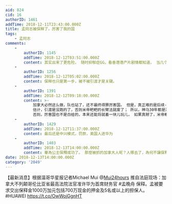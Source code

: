 ```yaml
---
aid: 824
cid: 16
authorID: 1461
addTime: 2018-12-11T23:43:00.000Z
title: 孟同志被保释了，厉害了我的国
tags:
    - 孟同志
comments:
    -
        authorID: 1145
        addTime: 2018-12-12T03:51:00.000Z
        content: 其实出来了更危险， 随时抑郁症GG，看香港港产片剧情都知道， 当几个仇家外面都搜刮你的时候， 最安全的地方，还是被拘留。
    -
        authorID: 1256
        addTime: 2018-12-12T05:02:00.000Z
        content: 保释也只是第一步，被不被引渡才是关键。
    -
        authorID: 1391
        addTime: 2018-12-12T09:18:00.000Z
        content: >-
            加拿大必然这么做，队也站了，还不最终得罪厉害国。 但是，真正难的是后续---引不引渡！以及怎么判。
            估计，引渡是没跑的了，否则米帝粑粑的长臂法就废了； 所以，神马30年都是浮云，一定会高举而轻打；
            否则，厉害国也不是白给的，本来还能将就着一块儿玩儿， 如果真掰了，米帝粑粑也不好整，毕竟，苍蝇毒不死人，还不能恶心死人？
    -
        authorID: 1429
        addTime: 2018-12-12T11:37:00.000Z
        content: 最后还是中兴模式，罚款，美国人进华为
    -
        authorID: 1403
        addTime: 2018-12-13T14:00:00.000Z
        content: 華為公主保釋成功了。 那麼被抓的加拿大人呢？人哪去了，為何不讓保釋？
date: 2018-12-13T14:00:00.000Z
category: '2049'
---
```


【最新消息】根据温哥华星报记者Michael Mui @[Mui24hours](/member/Mui24hours) 推自法庭现场：加拿大不列颠哥伦比亚省最高法院法官准许华为首席财务官 #孟晚舟 保释。孟被要求交出保释金1000万加元包括700万现金的押金及5名或以上的担保人。 #HUAWEI https://t.co/OwWojGgnHT
